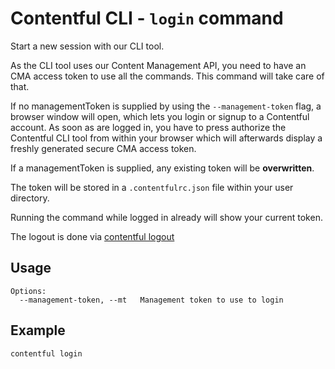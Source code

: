 # Contentful CLI - `login` command

Start a new session with our CLI tool.

As the CLI tool uses our Content Management API, you need to have an CMA access
token to use all the commands. This command will take care of that.

If no managementToken is supplied by using the `--management-token` flag,
a browser window will open, which lets you login or signup to a Contentful account.
As soon as are logged in, you have to press authorize the Contentful CLI tool
from within your browser which will afterwards display a freshly generated
secure CMA access token.

If a managementToken is supplied, any existing token will be **overwritten**.

The token will be stored in a `.contentfulrc.json` file within your user directory.

Running the command while logged in already will show your current token.

The logout is done via [contentful logout](../logout)

## Usage

```
Options:
  --management-token, --mt   Management token to use to login
```

## Example

```sh
contentful login
```
